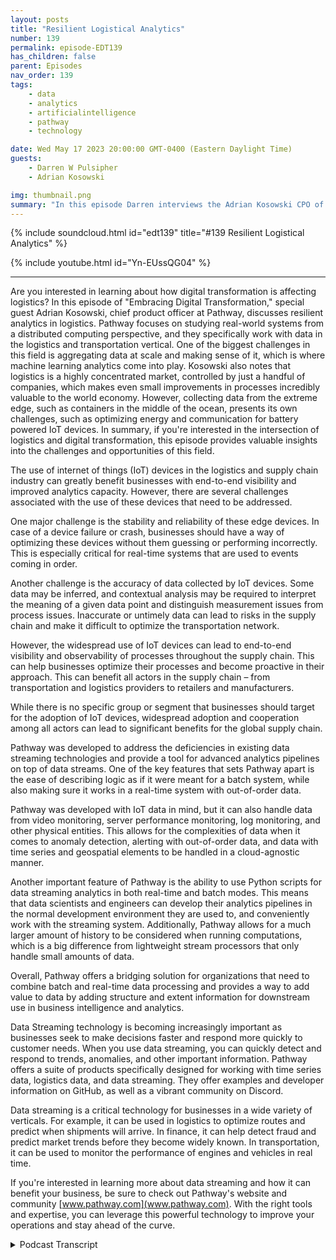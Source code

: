 ```yaml
---
layout: posts
title: "Resilient Logistical Analytics"
number: 139
permalink: episode-EDT139
has_children: false
parent: Episodes
nav_order: 139
tags:
    - data
    - analytics
    - artificialintelligence
    - pathway
    - technology

date: Wed May 17 2023 20:00:00 GMT-0400 (Eastern Daylight Time)
guests:
    - Darren W Pulsipher
    - Adrian Kosowski

img: thumbnail.png
summary: "In this episode Darren interviews the Adrian Kosowski CPO of Pathway about their unique ability to handle logistical data from the edge in DDIL environments with real-time analytics."
---
```


{% include soundcloud.html id="edt139" title="#139 Resilient Logistical Analytics" %}

{% include youtube.html id="Yn-EUssQG04" %}

---

Are you interested in learning about how digital transformation is affecting logistics? In this episode of "Embracing Digital Transformation," special guest Adrian Kosowski, chief product officer at Pathway, discusses resilient analytics in logistics. Pathway focuses on studying real-world systems from a distributed computing perspective, and they specifically work with data in the logistics and transportation vertical. One of the biggest challenges in this field is aggregating data at scale and making sense of it, which is where machine learning analytics come into play. Kosowski also notes that logistics is a highly concentrated market, controlled by just a handful of companies, which makes even small improvements in processes incredibly valuable to the world economy. However, collecting data from the extreme edge, such as containers in the middle of the ocean, presents its own challenges, such as optimizing energy and communication for battery powered IoT devices. In summary, if you're interested in the intersection of logistics and digital transformation, this episode provides valuable insights into the challenges and opportunities of this field.

The use of internet of things (IoT) devices in the logistics and supply chain industry can greatly benefit businesses with end-to-end visibility and improved analytics capacity. However, there are several challenges associated with the use of these devices that need to be addressed.

One major challenge is the stability and reliability of these edge devices. In case of a device failure or crash, businesses should have a way of optimizing these devices without them guessing or performing incorrectly. This is especially critical for real-time systems that are used to events coming in order.

Another challenge is the accuracy of data collected by IoT devices. Some data may be inferred, and contextual analysis may be required to interpret the meaning of a given data point and distinguish measurement issues from process issues. Inaccurate or untimely data can lead to risks in the supply chain and make it difficult to optimize the transportation network.

However, the widespread use of IoT devices can lead to end-to-end visibility and observability of processes throughout the supply chain. This can help businesses optimize their processes and become proactive in their approach. This can benefit all actors in the supply chain – from transportation and logistics providers to retailers and manufacturers.

While there is no specific group or segment that businesses should target for the adoption of IoT devices, widespread adoption and cooperation among all actors can lead to significant benefits for the global supply chain.

Pathway was developed to address the deficiencies in existing data streaming technologies and provide a tool for advanced analytics pipelines on top of data streams. One of the key features that sets Pathway apart is the ease of describing logic as if it were meant for a batch system, while also making sure it works in a real-time system with out-of-order data.

Pathway was developed with IoT data in mind, but it can also handle data from video monitoring, server performance monitoring, log monitoring, and other physical entities. This allows for the complexities of data when it comes to anomaly detection, alerting with out-of-order data, and data with time series and geospatial elements to be handled in a cloud-agnostic manner.

Another important feature of Pathway is the ability to use Python scripts for data streaming analytics in both real-time and batch modes. This means that data scientists and engineers can develop their analytics pipelines in the normal development environment they are used to, and conveniently work with the streaming system. Additionally, Pathway allows for a much larger amount of history to be considered when running computations, which is a big difference from lightweight stream processors that only handle small amounts of data.

Overall, Pathway offers a bridging solution for organizations that need to combine batch and real-time data processing and provides a way to add value to data by adding structure and extent information for downstream use in business intelligence and analytics.

Data Streaming technology is becoming increasingly important as businesses seek to make decisions faster and respond more quickly to customer needs.  When you use data streaming, you can quickly detect and respond to trends, anomalies, and other important information. Pathway offers a suite of products specifically designed for working with time series data, logistics data, and data streaming. They offer examples and developer information on GitHub, as well as a vibrant community on Discord.

Data streaming is a critical technology for businesses in a wide variety of verticals. For example, it can be used in logistics to optimize routes and predict when shipments will arrive. In finance, it can help detect fraud and predict market trends before they become widely known. In transportation, it can be used to monitor the performance of engines and vehicles in real time.

If you're interested in learning more about data streaming and how it can benefit your business, be sure to check out Pathway's website and community [www.pathway.com](www.pathway.com). With the right tools and expertise, you can leverage this powerful technology to improve your operations and stay ahead of the curve.



<details>
<summary> Podcast Transcript </summary>

<p>﻿1</p>
<p>Hello, this is Darren</p>
<p>Pulsipher, chief solution,architect of public sector at Intel.</p>
<p>And welcome to Embracing</p>
<p>Digital Transformation,where we investigate effective change,leveragingpeople, process and technology.</p>
<p>On today's episode,</p>
<p>Resilient Analytics in Logisticswith special guest Adrian Kosowski,</p>
<p>Chief Product Officer at Pathway.</p>
<p>Adrian, welcome to the show.</p>
<p>It's a pleasure to be here that.</p>
<p>So, Adrian, before we get into whatpathways is and all that, let's firstto tell my audiencea little bit about yourselfand then where you come fromand why you're doing what you're doing.</p>
<p>My background is in distributed computing.</p>
<p>So I actually went to a research careerlargely in Francewith some of the leading engineeringschools and institutes in the École</p>
<p>Polytechnique studying differentaspects of distributed systemsand optimization and distributed systems.</p>
<p>I dida mixof distributed computing and understandinghow computations scaleand looking at how real worldsystems can be modeledfrom a distributed computing perspective.</p>
<p>So a lot of systems in the real world,which include everythingfrom transportationto actual social interactionsbetween animals and othersthat can be modeledwith a distributed computing perspective.</p>
<p>Very cool.</p>
<p>So so I had thislike double double approach to it.</p>
<p>And I belong to the distributedcomputing community.</p>
<p>It's a it's a research communitythat studieshow to make sure local algorithmscan be proved useful forfor computationsand for understanding systems.</p>
<p>And this is a bit of my my DNA.</p>
<p>And it somehow naturally led uswhen when we were creating pathwayto to study systemswhich can be modeled, understoodfrom the same localperspective of local interactions,local changes in in systems.</p>
<p>So I really like your approachbecause I'm a systems guy too.</p>
<p>I like to look at things at a systemslevel and go down.</p>
<p>So how does a real world interact?</p>
<p>Can I model that?</p>
<p>Can I improve itthrough distributed systems?</p>
<p>I love it.</p>
<p>So, I mean, this is awesome.</p>
<p>I get to talk tosomeone that understands me,which is which is great for for me.</p>
<p>So when when you started looking at this,what were some of the biggest challengesyou ran into with the current waythat the industryis tackling this problem of mirroringor optimizing current systems?</p>
<p>A distributed system, real worldtype things like logisticor like you said,social interaction, things like that.</p>
<p>So what was the biggest challengesyou found in doing that?</p>
<p>So when we started,we started out with data in the logisticsand transportation vertical.</p>
<p>A lot of the data was beginningto come from Iot sources.</p>
<p>Automatic click collected traces of howhow objects move around.</p>
<p>And this is very interesting databecause on the one hand it'sextremely simple to describewhat's going on in the state.</p>
<p>I just have some traces,like a timestamp, GPSlocation, latitude, longitude,so there's not so much to it.</p>
<p>Perhaps some event factorsassociated with this data.</p>
<p>But on the other hand,aggregating this data at scaleand making sense of what's going on acrossmultipledevices is a major challenge.</p>
<p>So we found ourselves on the intersectionof working with real time datacoming in from the edgeand the necessity to make sense of it,to structure it, to do logical conclusionswhich belongto the realm of some kind of machinelearning analytics.</p>
<p>So this was a major challenge, but somehowwe found ourselves in betweenadvanced analyticscapabilities that were requiredof these systems to deliver valueand a streaming approach of an event,different approach to sourcing data.</p>
<p>And we needed to put the two together.</p>
<p>Right?</p>
<p>Well, andthis is a this is a big problemthat a lot of people actually have, right?</p>
<p>How do I run deepanalytics on streaming data?</p>
<p>And like you said, A.I.is now grown up enoughwhere we can probably leverage I.</p>
<p>But right.</p>
<p>I mean.</p>
<p>It is it is the time for A.I.that is. I mean,yeah, we could have a chat</p>
<p>GPT solve all the world's problemsaccording to some people,but not logistics problems.</p>
<p>It's due for a lot of focus in A.I.is I wouldn't like to say consumer facing,but it's very much aboutincreasing productivity of peopleand the part of analyticsthat we took on was really much closer toof bringing value insightsout of data sources.</p>
<p>So it's more on the enterpriseanalytical backbone side of things.</p>
<p>Whichwhich I think is more important, frankly,because we're talking big systems.</p>
<p>So small changes can make big impactinto industries, not just individualcompanies, but industries,especially with logistics,because you're actually dealingwith several different companiesat the same time with logistics, right?</p>
<p>Indeed, indeed.</p>
<p>And logistics is a fascinating area,just because of what you said, thatthe market is so concentrated thatjust making a small improvementin one single processmakes an enormous difference for,well, the world economy, actually,because is if you think about it,transportation is something like 10%of overall industry,industry production of GDP.</p>
<p>And then if you look at it like wealthfade is highly concentrated,most of the value of goodsthat are being shippedis is linked to containerized shipping.</p>
<p>And this is controlledby a handful of companies,five major players on the maritime sidecontrol half of the market.</p>
<p>And in terms of likefreight forwarders and outsource logisticsprocesses,it's also highly concentrated marketswith enormous processeswhich spend millions of containers,each of whichhaving value of merchandise exportedin the tens of thousands of dollars,sometimes much more.</p>
<p>And all of this isit's like one data source,which is maybe not even completelyenormous in terms of data size and anykind of like tuning analytics improvementon top of this allows to do valueall across the operations for this.</p>
<p>Now, what are some of the issuesthat you run intowhen collecting data from the edge,especially the logistics data?</p>
<p>Because you said the data.</p>
<p>The data is pretty simple, right?</p>
<p>Right.</p>
<p>Latitude, longitude, a timestamp,maybe a little bit more dataon on what you're tracking.</p>
<p>But what are some of the challengeswith distribute withwith gathering this data from</p>
<p>I would call it the extreme edge,because some of these containers outin the middle of the ocean.</p>
<p>Right. That's an extreme edge case, right.</p>
<p>So the situation is insome sense optimisticand that the catalog of problemsis rather limited.</p>
<p>It seems thatthe problems fitthe tier are pretty consistent acrossdifferent types of Iot devices involvedand different types of collection. Thegenerally speakingissues associated with the devicesas such, with the sensors,with the responsible for measurementand the issues related to communication,both types of issues.</p>
<p>Pierre Um, interestinglyenough, thefirst a lot of um,misconceptions about whatthese devices,these edge devices are actually capable ofand how they can be expected to perform.</p>
<p>Um, it's,if we think of logistics processes,you may have a container that's travelingfor weeks without a power source.</p>
<p>So you have a battery powered Iot devicewhich needs to optimize energy credit.</p>
<p>And the apart from the factthat energy is an issue,which means that communicationis an issue,you have to optimizebits of communication.</p>
<p>You also have the issue ofbasically I don't know how to put it likestabilityand reliability of these edge devices.</p>
<p>If a device fails or crashes.</p>
<p>This is a major, major issue,which means that you should have a wayof optimizing thesewhat these devices do withoutwithout them guessing or performingincorrectly or getting jammed or stuck.</p>
<p>So that's like onemajor source of sorts of issues is tryingto make smart devices, devices thatum, do measurements in the smart wayadaptively or to communicatein a smart wayalso means that these devicesmay malfunctionor not follow specificationor just get stuck in off statewith no way of reaching them.</p>
<p>So it's like one category of issues whichwhich, which vary widelyaccording to manufacturer of of device.</p>
<p>So actually possible to benchmarkthese devices and see if a theoreticallysimilar devices have very differentprofiles in terms of areas for generatingtheir their issues related to the factthat we're talking about the extreme edgeand it's it'sit's devices that lose connectivityregularly that they will need to catch upat some pointand communicate late data points toto let's say the cloud in inverted commasto to the centralized data collection.</p>
<p>And thisis a major issue, especially if you thinkfrom a streaming perspective,because of streaming systemstraditionallynot so used to handling out of order.</p>
<p>Out of order data. Yes. Data issue.</p>
<p>So so it's it's worse.</p>
<p>And then by now, we've learnedto recognize typical patterns of errorsthat we see with chips, issueswith positioning issues.</p>
<p>These are quite fascinating, actually,and many of them are related tokind of like,</p>
<p>I would like to say cover ups,but they are indeed cover ups of a devicethat wasn't really measuringbut was communicating some data anywaybased on some extrapolationof what it thought was rightand just the way to, you know, to cleanlydistinguish what's an actual measurementand what's the guess by the device.</p>
<p>So it's it's.</p>
<p>So it's a it's interestingbecause I would have thoughtthat the data would be a lot cleaner.</p>
<p>It sounds like the data is noisycan come out of out of order.</p>
<p>And for, like you said, for real timesystems,they're used to events coming in order.</p>
<p>Right.</p>
<p>So this is a pretty big because of thenot the data itself,but the way that the data is collectedand where it's being generated.</p>
<p>It ends up being pretty complex.</p>
<p>It doesn't.</p>
<p>It does indeed.</p>
<p>And there are some issues that we seeno way of resolvingthat are inherent to the data.</p>
<p>This out of order rival is is one example,but some issues that requirecontextual data analysis,which means that interpreting the meaningof a given data pointand learning to distinguishissues with thethe measurement from issueswith the actual process that's being facedvery much depends on the contextwhere this measurement was made,what were persistent measurementswith other devicesmeasured in the same location.</p>
<p>So one example islet's say temperature measurements.</p>
<p>If we're thinking aboutsensitive shipments where temperaturesneed to be kept belowa certain threshold, it'sabsolutely normalthat only for part of the shipment,which is actually sensitive,has this temperature controlled.</p>
<p>Whereas the the device,the measurement deviceis associated with a box.</p>
<p>And in some in some casesit's perfectly normal that the temperatureof the box will go up when refrigerationis no longer needed, for example.</p>
<p>So so there's no need to raise an alarm.</p>
<p>And the kind of issueswith today's supply chains is forall ofthis has to be, to some extent inferred.</p>
<p>There's no super precise informationwhich would stealthy unfortunate</p>
<p>Iot device if the cargo has been loadedinside the box which contains the device.</p>
<p>And not all of this is a little bitquite a little bit of heuristic inference.</p>
<p>Fascinating stuff.</p>
<p>So what are thewhere are the effectsof not having accurate dataand in timely, accurate data?</p>
<p>Because you said there's lots of lotsof different things, right?</p>
<p>I've got some data that's inferred.</p>
<p>So some real data, some not things coming.</p>
<p>So what's the effecton the logistics chain bybecause I, I guess I shouldn't sayour supply chain is great,even though it's actually pretty goodwhen you think the worldwide supplychain, it'sbeen pretty robust for several years.</p>
<p>I mean, COVIDkind of threw a kink in some of that.</p>
<p>Right.</p>
<p>But what's the effects ofhaving this datathat's not necessarily accurateto the industry today?</p>
<p>So if we look at supplychains specifically,um, the current state ofof the use of datais that it'sstill not widely used in aggregation.</p>
<p>That is,if you, if you think of a given shipment,a given piece of cargo is being importantyou take it.</p>
<p>And the conclusions that that concern thisgiven shipment obtained from the datawhich it collects,there's verylittle in terms of systems thatto that are able to aggregate dataacross multiple devices to conclusionsthat they'd love to optimally optimize,for example, transportation networksthat allow to minimizerisks to task for to to actuallyto to find these risks out in advance.</p>
<p>And indeed, theone thing that that COVIDforced us to think aboutwas really movingto a new normal of a supply chain.</p>
<p>We organized in a completely different wayand based onrelatively small amounts,small data samples of it,there was a need to figure outthe new processes and to understandwhether these new processes make sensewithout being able to relyon the aggregated experience of humanswho've been experts in the fieldfor ten years.</p>
<p>Well, yeah, yeah, you've got all that.</p>
<p>And this is really interestingbecause it's not just tribal knowledgeinside one organization,it's tribal knowledgeacross an aggregate of companiesbecause like we said in logistics, thereis this knowledge that's kind of gainedacross several verticals in across severalorganizations on how everything works. Iright, I mean, is there anyone out therethat can draw a pictureof our global supply chain of accurately?</p>
<p>It's so difficult.</p>
<p>And actually one of the one of the mainthe main changes of a main potentialfor change between observingwith the existence of Iotlike data sourcesand the massive rollout of Iotis that this visibilityand this observability of what's going onbecomes end to end, which means thatwe actually have start to have datawhich is not partitioned by what's knownor visible to a given subcontractor,given the link and the supply chain.</p>
<p>But we have like a global viewof processes,which is quite fascinating from the pointof view of analytics capacity it unlocksand the potentialfor for improvement for different actors.</p>
<p>So in some cases for potentialmeans that there's somethingthat's really actionable,like I can improve a process.</p>
<p>In some cases it's actionable because itprovides information about what to expect.</p>
<p>We can expect congestion,we can expect damage in the next few daysand gives us time to prepareand to adapt other processespotentially downstream in the supply chainor related to retail.</p>
<p>When the waiting for for supplyto to be able to cushionpotential blowsbefore they actually come to be proactive.</p>
<p>So when you're when when you guys areattacking a market like this where there'sseveral different organizations,is there is thereone that you're really going after to sayif we can get themto adopt new techniques ofgathering data and ingestingand curating dataand building insight from thatthat will give such an impactinto the global supply chain,</p>
<p>Is there is there a group or a segmentthat you guysare focusing on where you thinkthat would be the biggest impact?</p>
<p>I'd say thatfirst, the big will of actorsto collaborate in terms ofputting into placenew methods of treating data.</p>
<p>While of coursethis is a kind of competitive advantageand whoever adopted first adopts it first,it's it's traditionally wasnot for main angle the maintype of differentiationbetween between companieswith to actually, but the actualoperations in the physical world.</p>
<p>So with some will to to cooperateand to to to catch upand to to adopt new approachesall across the board.</p>
<p>Basically, if one major actor adoptssomething because of the operations,some kind of.</p>
<p>Everyone else does.</p>
<p>Anyone else does. So so so.</p>
<p>It's it's a weird so it's almost likea competitive collaborationto kind of liftthe whole industry as a whole is that.</p>
<p>It's it's it's first and it'sit's also a questionof finding shortcuts toto making an organization data drivenbecause for some organizationsand I should name Amazon here obviouslybut Alibaba as well and othersthat have but actuallyno longer moonlighting as data providers,data centric organizationsand those aspects and thesethese organizationshave have data at the heart.</p>
<p>And it's kind of more obvious for themto work with data of other organizationsfor which it is less obviousand that are very much looking forfor shortcutsto get the similar level of valuefrom their data and to to to actually leador compete on equal terms.</p>
<p>That's really interesting.</p>
<p>So Alibaba and Amazon are kind of pushingthe industry as a wholebecause they are data driven,they are data centric,so the others have to followwhere they die.</p>
<p>It's right.</p>
<p>It it is</p>
<p>I guess it isthe case that actorswho don't have this dataand they run the risk of commoditizationin the sense that they becomesomething like physical subcontractorswho just operate certain operationsbut lose for the linkwith with, with, with clientsand with the actual management of this.</p>
<p>All right.</p>
<p>So let's shiftgears a little bit and talk about pathway,right, because your backgroundand your backgrounds, incredible.</p>
<p>You understand the space really well.</p>
<p>So why develop pathway?</p>
<p>Because there were other there's otherdata streaming technologies out there.</p>
<p>Open source.</p>
<p>We could talk about Kafka,we can talk about Flink,we can talk about Spark that dodata analytics and big dataanalytics, right?</p>
<p>So why do something different?</p>
<p>Why I mean, what makes you guys so uniquebesides Adrian,obviously, besides your knowledgeof distributed systems?</p>
<p>I mean, but why do something differentin India?</p>
<p>We werewhen doing, when doing pathway, when,when we got to the place where we didwe did pathway, we did it forfor reasons that we were missing a tooland we felt that we were missing a toolthat would resolve what we needed to doand we needed todevelop advancedanalytics pipelineson top of data streams, notably datathemes that were coming from Iot,but in general events, themes, data.</p>
<p>And we found thatthe existing frameworks weredeficient for multiple reasonsthat of the which we were looking forwas certainly ease of describing logicas if it were meant for batch systemand making sure it worksin the real time systemwith out of order data that it relieveswhoever's designing the system of thisneed to care about manual event folksthis thingwhile under the hoodbeing an event processing system.</p>
<p>So it's a strange place to be in.</p>
<p>I mean, anytime anyone thinks aboutgetting delayed events,the first thing that comes tomy mind is of you got a batch this stuffup, it's got to be batched.</p>
<p>And then so you're almostyou're spanning the space between batchand in real time systems with constantcontinuity of events and things like that.</p>
<p>Right.</p>
<p>So you're spanningthis really nebulous space in betweenwhich the real world works in itinstead of the computer world, right?</p>
<p>The real world works inmessiness, right?</p>
<p>Things coming in and out of orderand and and all this.</p>
<p>So I think this is brilliant.</p>
<p>Thanks.</p>
<p>But definitely we have,</p>
<p>I think, a lot of data collection efforts,if you think about it, about video world,even if you think about somethinglike server monitoring, server performancemonitoring, log monitoring and the like,we are thinking here about the hardware.</p>
<p>The hardware is about that devicewhich which may malfunction.</p>
<p>It's the physics that comes inand the fact that it may break.</p>
<p>And that's about thingslike overheating and failures and so on.</p>
<p>So so a lot of these effortsabout the datathat concernsphysical things done by physical entitiesover machines or in some cases humans,if we talk about consumer behavior.</p>
<p>So it's it's kind ofthe natural way events, things behave.</p>
<p>And indeed working with Iotdata of the kind that we were workingfirst made us ready for.</p>
<p>Certainly complexities of of datawhen we'retalking about anomaly detection,alerting with out-of-order data, with datathat that has elements of both timeseries and geospatial spatial elements.</p>
<p>So we need to prepare for,for all of the complexitieshere of type and analysis,iterative golf algorithms and so on.</p>
<p>And we we found that in fact,if you take something like an iterativegolf algorithm, remarkablyfew of the current solutions,</p>
<p>I'd say none.</p>
<p>That's cloudagnostic as prepared to handlethis type of approach,to be able to to have an algorithmwhich works until convergence,for example, or to to optimize, to applyrules inin in a given order, in a loop, etc..</p>
<p>So sothere were things that were very muchmissingfrom existing frameworkswhich we result in pathway.</p>
<p>And we found ourselves being a bridgethat allows youto conveniently express in Pythonthe fourdifferent ways of aggregating,harmonizing dataand reducing it and creating data.</p>
<p>Pipelinesthat take data from different sourcesand add add valueto value to the data in the sensethat at structure and at x,the extent information to the datatwo to to to be able to use it downstreamin business intelligence and analytics.</p>
<p>Yeah, that was one interesting thingwhen we talked before that I thoughtwas was cool was the same</p>
<p>Python scripts that I write for datastreaming analytics can be used in batchas well because you guys kind of span you,you connect the two together very well.</p>
<p>So I can run my run my real timeanalytics and then also goand do even more deep learning or deepanalytics on things that have happenedin the past as wellwithout having to rewrite everything.</p>
<p>I think that's actually a huge benefitto a lot of data scientiststhat data engineers.</p>
<p>And indeed the amount of historythat can be taken intoaccount is much, much larger.</p>
<p>Basically, whatever fits in the machinesfor the running of the computationand can be and can be included.</p>
<p>And this is a big difference from,let's say,the lightweight theme processors,which just take a little state andand handle thatactually from what we see fromfor my usersthe many problems with streaming systemslittle related to usability toto to being able to conveniently workwith the streaming system in the normaldevelopment environmentfor data scientistsso used to, for example,to lead on in a repetitive waya given data source, make sure the resultsof the same every timeto to to make sure to be able to simulatedifferent impact.</p>
<p>The impact of different changesto to, let's say, machinelearning algorithms to modelsand see if you have to come and ofthis this the idea of simulationmeans that actuallywhen you're doing a simulation,you're rerunning a data stream,you're doing somethinga bit more batch like the waybecause you have all that data batchto just replace all.</p>
<p>The data sitting there already curatedand in the right tablesand everything, Right? Yeah.</p>
<p>So, so we've dispatch experienceto designing and modelingstreaming systems is something that we seeas as important for the future,for real time space in general.</p>
<p>And the featurewe're happy to bring with the way.</p>
<p>This has been. This has been great.</p>
<p>Adrian If people want to find outmore about pathway and aboutthe products that you guys offer,specifically aroundtime series data, logistics, dataand and data streaming,this, this weird space in between datastreaming and batch.</p>
<p>Where do they go?</p>
<p>To find out more information.</p>
<p>You'll find this at pathway dotcom or for developer informationthat's fair content.</p>
<p>Numerous examples all acrossverticals from server log monitoring,anomaly detection and different usecases to doing things like sentimentanalysis on the social network,</p>
<p>Twitter sentiment classes and the like.</p>
<p>So you'll find all the examplesthere on on GitHub repost.</p>
<p>Don't hesitateto reach out to us on Discordanytime discord DG slash pathway.</p>
<p>I'm happy to discussand learn about use caseswhere you might findpowerfully useful as well.</p>
<p>We see numerous ones acrossmultiple verticals, not just logistics,real timefinancial data, data coming from asactual operations of engines andand vehiclesand all sorts of fascinating data sources.</p>
<p>So happy to learn if we can help.</p>
<p>Well, Adrian, it's been a pleasurehaving you on the show today.</p>
<p>Thanks again.</p>
<p>And hopefully we'll hopefullywe'll talk again in the future.</p>
<p>My pleasure. Entirely that.</p>
<p>Thank you so much for having me.</p>
<p>Thank you for listeningto Embracing Digital Transformation today.</p>
<p>If you enjoyed our podcast,give it five stars on your favoritepodcasting site or YouTube channel,you can find out more informationabout embracing digital transformationand embracingdigital.org.Untilnext time, go outand do something wonderful.</p>

</details>
